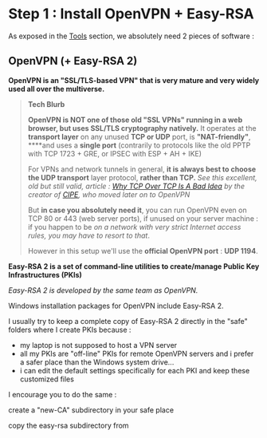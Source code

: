 # Step 1 : Install OpenVPN + Easy-RSA

As exposed in the [Tools](../proposed-solution/tools.md) section, we absolutely need 2 pieces of software :

## OpenVPN \(+ Easy-RSA 2\)

**OpenVPN is an "SSL/TLS-based VPN" that is very mature and very widely used all over the multiverse.**

> **Tech Blurb**
>
> **OpenVPN is NOT one of those old "SSL VPNs" running in a web browser, but uses SSL/TLS cryptography natively.**  It operates at the **transport layer** on any unused **TCP or UDP** port, is **"NAT-friendly"**, ****and uses a **single port** \(contrarily to protocols like the old PPTP with TCP 1723 + GRE, or IPSEC with ESP + AH + IKE\)
>
> For VPNs and network tunnels in general, **it is always best to choose the UDP transport** layer protocol, **rather than TCP.**  _See this excellent, old but still valid, article :_ [_Why TCP Over TCP Is A Bad Idea_](http://sites.inka.de/bigred/devel/tcp-tcp.html) _by the creator of_ [_CIPE_](http://sites.inka.de/~bigred/devel/cipe.html)_, who moved later on to OpenVPN_
>
> But **in case you absolutely need it**, you can run OpenVPN even on TCP 80 or 443 \(web server ports\), if unused on your server machine : if you happen to be _on a network with very strict Internet access rules, you may have to resort to that_.
>
> However in this setup we'll use the **official OpenVPN port** : **UDP 1194**.

**Easy-RSA 2 is a set of command-line utilities to create/manage Public Key Infrastructures \(PKIs\)**

_Easy-RSA 2 is developed by the same team as OpenVPN._

Windows installation packages for OpenVPN include Easy-RSA 2.

I usually try to keep a complete copy of Easy-RSA 2 directly in the "safe" folders where I create PKIs because :

* my laptop is not supposed to host a VPN server
* all my PKIs are "off-line" PKIs for remote OpenVPN servers and i prefer a safer place than the Windows system drive...
* i can edit the default settings specifically for each PKI and keep these customized files

I encourage you to do the same :

create a "new-CA" subdirectory in your safe place

copy the easy-rsa subdirectory from

